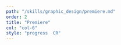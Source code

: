 ```yaml
---
path: "/skills/graphic_design/premiere.md"
order: 2
title: "Premiere"
col: "col-6"
style: "progress  CR"
---
```

